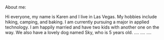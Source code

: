 About me:

Hi everyone, my name is Karen and I live in Las Vegas. 
My hobbies include hiking, camping, and baking. 
I am currently pursuing a major in applied technology. 
I am happily married and have two kids with another one on the way. 
We also have a lovely dog named Sky, who is 5 years old. 
....
....
....


